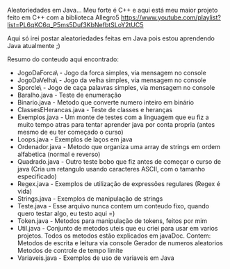 Aleatoriedades em Java... Meu forte é C++ e aqui está meu maior projeto feito em C++ com a biblioteca Allegro5
https://www.youtube.com/playlist?list=PL6qKC6q_P5ms5Duf3KbNefbtSLoY2tUC5

Aqui só irei postar aleatoriedades feitas em Java pois estou aprendendo Java atualmente ;)

Resumo do conteudo aqui encontrado:

* JogoDaForca\ - Jogo da forca simples, via mensagem no console
* JogoDaVelha\ - Jogo da velha simples, via mensagem no console
* Sporcle\ - Jogo de caça palavras simples, via mensagem no console
* Baralho.java - Teste de enumeração
* Binario.java - Metodo que converte numero inteiro em binário
* ClassesEHerancas.java - Teste de classes e heranças
* Exemplos.java - Um monte de testes com a linguagem que eu fiz a muito tempo atras para
                  tentar aprender java por conta propria (antes mesmo de eu ter começado o curso)
* Loops.java - Exemplos de laços em java
* Ordenador.java - Metodo que organiza uma array de strings em ordem alfabetica (normal e reverso)
* Quadrado.java - Outro teste bobo que fiz antes de começar o curso de java 
                  (Cria um retangulo usando caracteres ASCII, com o tamanho especificado)
* Regex.java - Exemplos de utilização de expressões regulares (Regex é vida)
* Strings.java - Exemplos de manipulação de strings
* Teste.java - Esse arquivo nunca contem um conteudo fixo, quando quero testar algo, eu testo aqui =)
* Token.java - Metodos para manipulação de tokens, feitos por mim
* Util.java - Conjunto de metodos uteis que eu criei para usar em varios projetos.
              Todos os metodos estão explicados em javaDoc. Contem:
              Metodos de escrita e leitura via console
              Gerador de numeros aleatorios
              Metodos de controle de tempo limite
* Variaveis.java - Exemplos de uso de variaveis em Java
